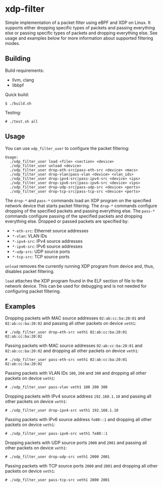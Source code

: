 # xdp-filter

Simple implementation of a packet filter using eBPF and XDP on Linux. It
supports either dropping specific types of packets and passing everything else
or passing specific types of packets and dropping everything else. See usage
and examples below for more information about supported filtering modes.

## Building

Build requirements:
* llvm, clang
* libbpf

Quick build:

```console
$ ./build.sh
```

Testing:

```console
# ./test.sh all
```

## Usage

You can use `xdp_filter_user` to configure the packet filtering:

```
Usage:
  ./xdp_filter_user load <file> <section> <device>
  ./xdp_filter_user unload <device>
  ./xdp_filter_user drop-eth-src|pass-eth-src <device> <macs>
  ./xdp_filter_user drop-vlan|pass-vlan <device> <vlan_ids>
  ./xdp_filter_user drop-ipv4-src|pass-ipv4-src <device> <ips>
  ./xdp_filter_user drop-ipv6-src|pass-ipv6-src <device> <ips>
  ./xdp_filter_user drop-udp-src|pass-udp-src <device> <ports>
  ./xdp_filter_user drop-tcp-src|pass-tcp-src <device> <ports>
```

The `drop-*` and `pass-*` commands load an XDP program on the specified network
device that starts packet filtering. The `drop-*` commands configure dropping
of the specified packets and passing everything else. The `pass-*` commands
configure passing of the specified packets and dropping everything else.
Dropped or passed packets are specified by:

* `*-eth-src`:  Ethernet source addresses
* `*-vlan`: VLAN IDs
* `*-ipv4-src`: IPv4 source addresses
* `*-ipv6-src`: IPv6 source addresses
* `*-udp-src`: UDP source ports
* `*-tcp-src`: TCP source ports

`unload` removes the currently running XDP program from device and, thus,
disables packet filtering.

`load` attaches the XDP program found in the ELF section of file to the network
device. This can be used for debugging and is not needed for configuring packet
filtering.

## Examples

Dropping packets with MAC source addresses `02:ab:cc:ba:20:01` and
`02:ab:cc:ba:20:02` and passing all other packets on device `veth1`:

```console
# ./xdp_filter_user drop-eth-src veth1 02:ab:cc:ba:20:01 02:ab:cc:ba:20:02
```

Passing packets with MAC source addresses `02:ab:cc:ba:20:01` and
`02:ab:cc:ba:20:02` and dropping all other packets on device `veth1`:

```console
# ./xdp_filter_user pass-eth-src veth1 02:ab:cc:ba:20:01 02:ab:cc:ba:20:02
```

Passing packets with VLAN IDs `100`, `200` and `300` and dropping all other
packets on device `veth1`:

```console
# ./xdp_filter_user pass-vlan veth1 100 200 300
```

Dropping packets with IPv4 source address `192.168.1.10` and passing all other
packets on device `veth1`:

```console
# ./xdp_filter_user drop-ipv4-src veth1 192.168.1.10
```

Passing packets with IPv6 source address `fe80::1` and dropping all other
packets on device `veth1`:

```console
# ./xdp_filter_user pass-ipv6-src veth1 fe80::1
```

Dropping packets with UDP source ports `2000` and `2001` and passing all other
packets on device `veth1`:

```console
# ./xdp_filter_user drop-udp-src veth1 2000 2001
```

Passing packets with TCP source ports `2000` and `2001` and dropping all other
packets on device `veth1`:

```console
# ./xdp_filter_user pass-tcp-src veth1 2000 2001
```
